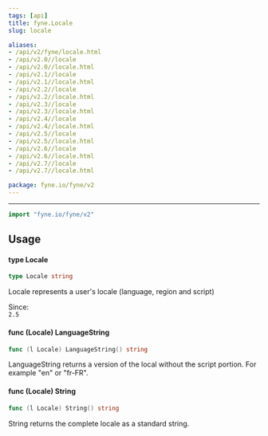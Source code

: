 ```yaml
---
tags: [api]
title: fyne.Locale
slug: locale

aliases:
- /api/v2/fyne/locale.html
- /api/v2.0//locale
- /api/v2.0//locale.html
- /api/v2.1//locale
- /api/v2.1//locale.html
- /api/v2.2//locale
- /api/v2.2//locale.html
- /api/v2.3//locale
- /api/v2.3//locale.html
- /api/v2.4//locale
- /api/v2.4//locale.html
- /api/v2.5//locale
- /api/v2.5//locale.html
- /api/v2.6//locale
- /api/v2.6//locale.html
- /api/v2.7//locale
- /api/v2.7//locale.html

package: fyne.io/fyne/v2
---
```



---
```go
import "fyne.io/fyne/v2"
```

## Usage

#### type Locale

```go
type Locale string
```

Locale represents a user's locale (language, region and script)


<div class="since">Since: <code>
2.5</code></div>

#### func (Locale) LanguageString

```go
func (l Locale) LanguageString() string
```
LanguageString returns a version of the local without the script portion. For example "en" or "fr-FR".

#### func (Locale) String

```go
func (l Locale) String() string
```
String returns the complete locale as a standard string.
